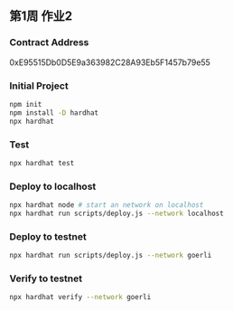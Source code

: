 ## 第1周 作业2

### Contract Address
0xE95515Db0D5E9a363982C28A93Eb5F1457b79e55

### Initial Project
```bash
npm init
npm install -D hardhat
npx hardhat
```

### Test
```bash
npx hardhat test
```

### Deploy to localhost
```bash
npx hardhat node # start an network on localhost
npx hardhat run scripts/deploy.js --network localhost
```

### Deploy to testnet
```bash
npx hardhat run scripts/deploy.js --network goerli
```

### Verify to testnet
```bash
npx hardhat verify --network goerli
```
